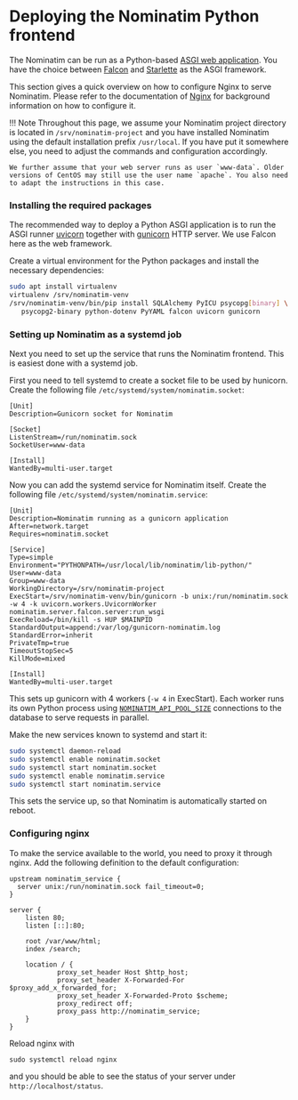 # Deploying the Nominatim Python frontend

The Nominatim can be run as a Python-based 
[ASGI web application](https://asgi.readthedocs.io/en/latest/). You have the
choice between [Falcon](https://falcon.readthedocs.io/en/stable/)
and [Starlette](https://www.starlette.io/) as the ASGI framework.

This section gives a quick overview on how to configure Nginx to serve
Nominatim. Please refer to the documentation of
[Nginx](https://nginx.org/en/docs/) for background information on how
to configure it.

!!! Note
    Throughout this page, we assume your Nominatim project directory is
    located in `/srv/nominatim-project` and you have installed Nominatim
    using the default installation prefix `/usr/local`. If you have put it
    somewhere else, you need to adjust the commands and configuration
    accordingly.

    We further assume that your web server runs as user `www-data`. Older
    versions of CentOS may still use the user name `apache`. You also need
    to adapt the instructions in this case.

### Installing the required packages

The recommended way to deploy a Python ASGI application is to run
the ASGI runner [uvicorn](https://uvicorn.org/)
together with [gunicorn](https://gunicorn.org/) HTTP server. We use
Falcon here as the web framework.

Create a virtual environment for the Python packages and install the necessary
dependencies:

``` sh
sudo apt install virtualenv
virtualenv /srv/nominatim-venv
/srv/nominatim-venv/bin/pip install SQLAlchemy PyICU psycopg[binary] \
   psycopg2-binary python-dotenv PyYAML falcon uvicorn gunicorn
```

### Setting up Nominatim as a systemd job

Next you need to set up the service that runs the Nominatim frontend. This is
easiest done with a systemd job.

First you need to tell systemd to create a socket file to be used by
hunicorn. Create the following file `/etc/systemd/system/nominatim.socket`:

``` systemd
[Unit]
Description=Gunicorn socket for Nominatim

[Socket]
ListenStream=/run/nominatim.sock
SocketUser=www-data

[Install]
WantedBy=multi-user.target
```

Now you can add the systemd service for Nominatim itself.
Create the following file `/etc/systemd/system/nominatim.service`:

``` systemd
[Unit]
Description=Nominatim running as a gunicorn application
After=network.target
Requires=nominatim.socket

[Service]
Type=simple
Environment="PYTHONPATH=/usr/local/lib/nominatim/lib-python/"
User=www-data
Group=www-data
WorkingDirectory=/srv/nominatim-project
ExecStart=/srv/nominatim-venv/bin/gunicorn -b unix:/run/nominatim.sock -w 4 -k uvicorn.workers.UvicornWorker nominatim.server.falcon.server:run_wsgi
ExecReload=/bin/kill -s HUP $MAINPID
StandardOutput=append:/var/log/gunicorn-nominatim.log
StandardError=inherit
PrivateTmp=true
TimeoutStopSec=5
KillMode=mixed

[Install]
WantedBy=multi-user.target
```

This sets up gunicorn with 4 workers (`-w 4` in ExecStart). Each worker runs
its own Python process using
[`NOMINATIM_API_POOL_SIZE`](../customize/Settings.md#nominatim_api_pool_size)
connections to the database to serve requests in parallel.

Make the new services known to systemd and start it:

``` sh
sudo systemctl daemon-reload
sudo systemctl enable nominatim.socket
sudo systemctl start nominatim.socket
sudo systemctl enable nominatim.service
sudo systemctl start nominatim.service
```

This sets the service up, so that Nominatim is automatically started
on reboot.

### Configuring nginx

To make the service available to the world, you need to proxy it through
nginx. Add the following definition to the default configuration:

``` nginx
upstream nominatim_service {
  server unix:/run/nominatim.sock fail_timeout=0;
}

server {
    listen 80;
    listen [::]:80;

    root /var/www/html;
    index /search;

    location / {
            proxy_set_header Host $http_host;
            proxy_set_header X-Forwarded-For $proxy_add_x_forwarded_for;
            proxy_set_header X-Forwarded-Proto $scheme;
            proxy_redirect off;
            proxy_pass http://nominatim_service;
    }
}
```

Reload nginx with

```
sudo systemctl reload nginx
```

and you should be able to see the status of your server under
`http://localhost/status`.
